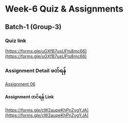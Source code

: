 
# Week-6 Quiz & Assignments
## Batch-1 (Group-3)


### Quiz link

[https://forms.gle/uGXfB7usUFts8mc66](https://forms.gle/uGXfB7usUFts8mc66)

### Assignment Detail ဖတ်ရန်

[Assignment 06](./w6_asm.md)

#### Assignment တင်ရန် Link

[https://forms.gle/cW2aupeKhPnZvgYJA](https://forms.gle/cW2aupeKhPnZvgYJA)
